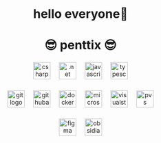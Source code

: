 
<h1 align="center"> hello everyone👋</h1>
<h1 align="center">😎 penttix 😎</h1>

###

<div align="center">
  <img src="https://skillicons.dev/icons?i=cs" height="40" alt="csharp logo"  />
  <img width="12" />

  <img src="https://skillicons.dev/icons?i=dotnet" height="40" alt=".net logo"  />
  <img width="12" />

  <img src="https://skillicons.dev/icons?i=js" height="40" alt="javascript logo"  />
  <img width="12" />

  <img src="https://skillicons.dev/icons?i=ts" height="40" alt="typescript logo"  />
 
</div>

###

<div align="center">
  <img src="https://skillicons.dev/icons?i=git" height="40" alt="git logo"  />
  <img width="12" />

  <img src="https://skillicons.dev/icons?i=githubactions" height="40" alt="githubactions logo"  />
  <img width="12" />

  <img src="https://skillicons.dev/icons?i=docker" height="40" alt="docker logo"  />
  <img width="12" />

  <img src="https://cdn.jsdelivr.net/gh/devicons/devicon/icons/microsoftsqlserver/microsoftsqlserver-plain.svg" height="40" alt="microsoftsqlserver logo"  />
  <img width="12" />

  <img src="https://skillicons.dev/icons?i=visualstudio" height="40" alt="visualstudio logo"  />
  <img width="12" />

  <img src="https://www.pngaaa.com/detail/8783806" height="40" alt="pvs studio logo"  />
</div>

###


<div align="center">
  <img src="https://skillicons.dev/icons?i=figma" height="40" alt="figma logo"  />
  <img width="12" />

  <img src="https://skillicons.dev/icons?i=obsidian" height="40" alt="obsidian logo"  />

</div>
